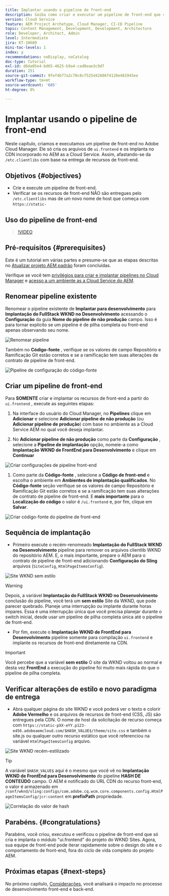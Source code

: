 ```yaml
---
title: Implantar usando o pipeline de front-end
description: Saiba como criar e executar um pipeline de front-end que cria recursos de front-end e implanta no CDN integrado no AEM as a Cloud Service.
version: Cloud Service
feature: AEM Project Archetype, Cloud Manager, CI-CD Pipeline
topic: Content Management, Development, Development, Architecture
role: Developer, Architect, Admin
level: Intermediate
jira: KT-10689
mini-toc-levels: 1
index: y
recommendations: noDisplay, noCatalog
doc-type: Tutorial
exl-id: d6da05e4-bd65-4625-b9a4-cad8eae3c9d7
duration: 251
source-git-commit: 9fef4b77a2c70c8cf525d42686f4120e481945ee
workflow-type: tm+mt
source-wordcount: '685'
ht-degree: 0%

---
```


# Implantar usando o pipeline de front-end

Neste capítulo, criamos e executamos um pipeline de front-end no Adobe Cloud Manager. Ele só cria os arquivos de `ui.frontend` e os implanta no CDN incorporado no AEM as a Cloud Service. Assim, afastando-se da  `/etc.clientlibs` com base na entrega de recursos de front-end.


## Objetivos {#objectives}

* Crie e execute um pipeline de front-end.
* Verificar se os recursos de front-end NÃO são entregues pelo `/etc.clientlibs` mas de um novo nome de host que começa com `https://static-`

## Uso do pipeline de front-end

>[!VIDEO](https://video.tv.adobe.com/v/3409420?quality=12&learn=on)

## Pré-requisitos {#prerequisites}

Este é um tutorial em várias partes e presume-se que as etapas descritas no [Atualizar projeto AEM padrão](./update-project.md) foram concluídas.

Verifique se você tem [privilégios para criar e implantar pipelines no Cloud Manager](https://experienceleague.adobe.com/docs/experience-manager-cloud-manager/content/requirements/users-and-roles.html?lang=en#role-definitions) e [acesso a um ambiente as a Cloud Service do AEM](https://experienceleague.adobe.com/docs/experience-manager-cloud-service/content/implementing/using-cloud-manager/manage-environments.html).

## Renomear pipeline existente

Renomear o pipeline existente de __Implantar para desenvolvimento__ para  __Implantação do FullStack WKND no Desenvolvimento__ acessando o __Configuração__ da guia __Nome do pipeline de não produção__ campo. Isso é para tornar explícito se um pipeline é de pilha completa ou front-end apenas observando seu nome.

![Renomear pipeline](assets/fullstack-wknd-deploy-dev-pipeline.png)


Também no __Código-fonte__ , verifique se os valores de campo Repositório e Ramificação Git estão corretos e se a ramificação tem suas alterações de contrato de pipeline de front-end.

![Pipeline de configuração do código-fonte](assets/fullstack-wknd-source-code-config.png)


## Criar um pipeline de front-end

Para __SOMENTE__ criar e implantar os recursos de front-end a partir do `ui.frontend` , execute as seguintes etapas:

1. Na interface do usuário do Cloud Manager, no __Pipelines__ clique em __Adicionar__ e selecione __Adicionar pipeline de não produção__ (ou __Adicionar pipeline de produção__) com base no ambiente as a Cloud Service AEM no qual você deseja implantar.

1. No __Adicionar pipeline de não produção__ como parte da __Configuração__ , selecione a __Pipeline de implantação__ opção, nomeie-a como __Implantação WKND de FrontEnd para Desenvolvimento__ e clique em __Continuar__

![Criar configurações de pipeline front-end](assets/create-frontend-pipeline-configs.png)

1. Como parte da __Código-fonte__ , selecione a __Código de front-end__ e escolha o ambiente em __Ambientes de implantação qualificados__. No __Código-fonte__ seção verifique se os valores de campo Repositório e Ramificação Git estão corretos e se a ramificação tem suas alterações de contrato de pipeline de front-end.
E __mais importante__ para o __Localização do código__ o valor é `/ui.frontend` e, por fim, clique em __Salvar__.

![Criar código-fonte do pipeline de front-end](assets/create-frontend-pipeline-source-code.png)


## Sequência de implantação

* Primeiro execute o recém-renomeado __Implantação do FullStack WKND no Desenvolvimento__ pipeline para remover os arquivos clientlib WKND do repositório AEM. E, o mais importante, prepare o AEM para o contrato de pipeline de front-end adicionando __Configuração do Sling__ arquivos (`SiteConfig`, `HtmlPageItemsConfig`).

![Site WKND sem estilo](assets/unstyled-wknd-site.png)

>[!WARNING]
>
>Depois, a variável __Implantação do FullStack WKND no Desenvolvimento__ conclusão do pipeline, você terá um __sem estilo__ Site da WKND, que pode parecer quebrado. Planeje uma interrupção ou implante durante horas ímpares. Essa é uma interrupção única que você precisa planejar durante o switch inicial, desde usar um pipeline de pilha completa única até o pipeline de front-end.


* Por fim, execute o __Implantação WKND de FrontEnd para Desenvolvimento__ pipeline somente para compilação `ui.frontend` e implante os recursos de front-end diretamente na CDN.

>[!IMPORTANT]
>
>Você percebe que a variável __sem estilo__ O site da WKND voltou ao normal e desta vez __FrontEnd__ a execução do pipeline foi muito mais rápida do que o pipeline de pilha completa.

## Verificar alterações de estilo e novo paradigma de entrega

* Abra qualquer página do site WKND e você poderá ver o texto e colorir __Adobe Vermelho__ e os arquivos de recursos de front-end (CSS, JS) são entregues pela CDN. O nome de host da solicitação de recurso começa com `https://static-pXX-eYY.p123-e456.adobeaemcloud.com/$HASH_VALUE$/theme/site.css` e também o site.js ou qualquer outro recurso estático que você referenciou na variável `HtmlPageItemsConfig` arquivo.


![Site WKND recém-estilizado](assets/newly-styled-wknd-site.png)



>[!TIP]
>
>A variável `$HASH_VALUE$` aqui é o mesmo que você vê no __Implantação WKND de FrontEnd para Desenvolvimento__  do pipeline __HASH DE CONTEÚDO__ campo. O AEM é notificado do URL CDN do recurso front-end, o valor é armazenado em `/conf/wknd/sling:configs/com.adobe.cq.wcm.core.components.config.HtmlPageItemsConfig/jcr:content` em __prefixPath__ propriedade.


![Correlação do valor de hash](assets/hash-value-correlartion.png)



## Parabéns. {#congratulations}

Parabéns, você criou, executou e verificou o pipeline de front-end que só cria e implanta o módulo &quot;ui.frontend&quot; do projeto do WKND Sites. Agora, sua equipe de front-end pode iterar rapidamente sobre o design do site e o comportamento de front-end, fora do ciclo de vida completo do projeto AEM.

## Próximas etapas {#next-steps}

No próximo capítulo, [Considerações](considerations.md), você analisará o impacto no processo de desenvolvimento front-end e back-end.
